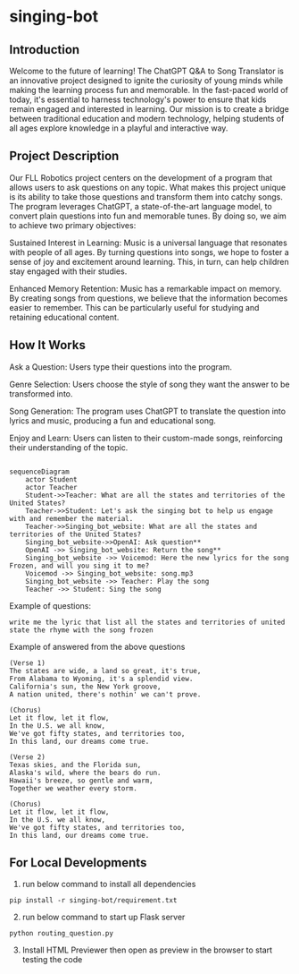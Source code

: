 # singing-bot

## Introduction
Welcome to the future of learning! The ChatGPT Q&A to Song Translator is an innovative project designed to ignite the curiosity of young minds while making the learning process fun and memorable. In the fast-paced world of today, it's essential to harness technology's power to ensure that kids remain engaged and interested in learning. Our mission is to create a bridge between traditional education and modern technology, helping students of all ages explore knowledge in a playful and interactive way.

## Project Description
Our FLL Robotics project centers on the development of a program that allows users to ask questions on any topic. What makes this project unique is its ability to take those questions and transform them into catchy songs. The program leverages ChatGPT, a state-of-the-art language model, to convert plain questions into fun and memorable tunes. By doing so, we aim to achieve two primary objectives:

Sustained Interest in Learning: Music is a universal language that resonates with people of all ages. By turning questions into songs, we hope to foster a sense of joy and excitement around learning. This, in turn, can help children stay engaged with their studies.

Enhanced Memory Retention: Music has a remarkable impact on memory. By creating songs from questions, we believe that the information becomes easier to remember. This can be particularly useful for studying and retaining educational content.


## How It Works
Ask a Question: Users type their questions into the program.

Genre Selection: Users choose the style of song they want the answer to be transformed into.

Song Generation: The program uses ChatGPT to translate the question into lyrics and music, producing a fun and educational song.

Enjoy and Learn: Users can listen to their custom-made songs, reinforcing their understanding of the topic.

```mermaid

sequenceDiagram
    actor Student
    actor Teacher
    Student->>Teacher: What are all the states and territories of the United States?
    Teacher->>Student: Let's ask the singing bot to help us engage with and remember the material.
    Teacher->>Singing_bot_website: What are all the states and territories of the United States?
    Singing_bot_website->>OpenAI: Ask question**
    OpenAI ->> Singing_bot_website: Return the song**
    Singing_bot_website ->> Voicemod: Here the new lyrics for the song Frozen, and will you sing it to me?
    Voicemod ->> Singing_bot_website: song.mp3
    Singing_bot_website ->> Teacher: Play the song
    Teacher ->> Student: Sing the song
```

Example of questions: 
```
write me the lyric that list all the states and territories of united state the rhyme with the song frozen
```

Example of answered from the above questions
```
(Verse 1)
The states are wide, a land so great, it's true,
From Alabama to Wyoming, it's a splendid view.
California's sun, the New York groove,
A nation united, there's nothin' we can't prove.

(Chorus)
Let it flow, let it flow,
In the U.S. we all know,
We've got fifty states, and territories too,
In this land, our dreams come true.

(Verse 2)
Texas skies, and the Florida sun,
Alaska's wild, where the bears do run.
Hawaii's breeze, so gentle and warm,
Together we weather every storm.

(Chorus)
Let it flow, let it flow,
In the U.S. we all know,
We've got fifty states, and territories too,
In this land, our dreams come true.

```

    
## For Local Developments
1. run below command to install all dependencies  
```
pip install -r singing-bot/requirement.txt
``` 
2. run below command to start up Flask server 
```
python routing_question.py 
```
3. Install HTML Previewer then open as preview in the browser to start testing the code
